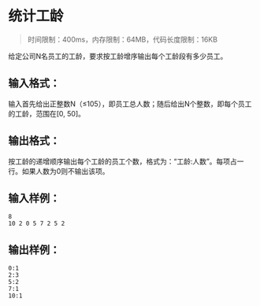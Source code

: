 # 统计工龄

> 时间限制：400ms，内存限制：64MB，代码长度限制：16KB

给定公司N名员工的工龄，要求按工龄增序输出每个工龄段有多少员工。

## 输入格式：

输入首先给出正整数N（≤105），即员工总人数；随后给出N个整数，即每个员工的工龄，范围在[0, 50]。

## 输出格式：

按工龄的递增顺序输出每个工龄的员工个数，格式为：“工龄:人数”。每项占一行。如果人数为0则不输出该项。

## 输入样例：

```
8
10 2 0 5 7 2 5 2
```

## 输出样例：

```
0:1
2:3
5:2
7:1
10:1
```
